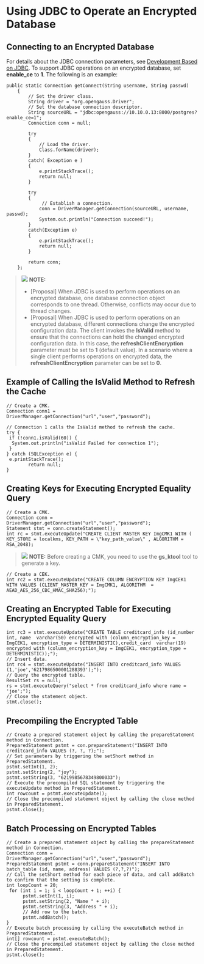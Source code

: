 # Using JDBC to Operate an Encrypted Database<a name="EN-US_TOPIC_0000001102628112"></a>

## Connecting to an Encrypted Database<a name="section6796167162618"></a>

For details about the JDBC connection parameters, see  [Development Based on JDBC](../DeveloperGuide/development-based-on-jdbc.md). To support JDBC operations on an encrypted database, set  **enable\_ce**  to  **1**. The following is an example:

```
public static Connection getConnect(String username, String passwd)
    {
        // Set the driver class.
        String driver = "org.opengauss.Driver";
        // Set the database connection descriptor.
        String sourceURL = "jdbc:opengauss://10.10.0.13:8000/postgres?enable_ce=1";
        Connection conn = null;
        
        try
        {
            // Load the driver.
            Class.forName(driver);
        }
        catch( Exception e )
        {
            e.printStackTrace();
            return null;
        }
        
        try
        {
             // Establish a connection.
            conn = DriverManager.getConnection(sourceURL, username, passwd);
            System.out.println("Connection succeed!");
        }
        catch(Exception e)
        {
            e.printStackTrace();
            return null;
        }
        
        return conn;
    };
```

>![](public_sys-resources/icon-note.gif) **NOTE:** 
>-   \[Proposal\] When JDBC is used to perform operations on an encrypted database, one database connection object corresponds to one thread. Otherwise, conflicts may occur due to thread changes.
>-   \[Proposal\] When JDBC is used to perform operations on an encrypted database, different connections change the encrypted configuration data. The client invokes the  **IsValid**  method to ensure that the connections can hold the changed encrypted configuration data. In this case, the  **refreshClientEncryption**  parameter must be set to  **1**  \(default value\). In a scenario where a single client performs operations on encrypted data, the  **refreshClientEncryption**  parameter can be set to  **0**.

## Example of Calling the IsValid Method to Refresh the Cache<a name="section8416165433116"></a>

```
// Create a CMK.
Connection conn1 = DriverManager.getConnection("url","user","password");

// Connection 1 calls the IsValid method to refresh the cache.
try {
 if (!conn1.isValid(60)) {
  System.out.println("isValid Failed for connection 1");
 }
} catch (SQLException e) {
 e.printStackTrace();
        return null;
}
```

## Creating Keys for Executing Encrypted Equality Query<a name="section15271115213271"></a>

```
// Create a CMK.
Connection conn = DriverManager.getConnection("url","user","password");
Statement stmt = conn.createStatement();
int rc = stmt.executeUpdate("CREATE CLIENT MASTER KEY ImgCMK1 WITH ( KEY_STORE = localkms, KEY_PATH = \"key_path_value\" , ALGORITHM = RSA_2048);
```

>![](public_sys-resources/icon-note.gif) **NOTE:** 
>Before creating a CMK, you need to use the  **gs\_ktool**  tool to generate a key.

```
// Create a CEK.
int rc2 = stmt.executeUpdate("CREATE COLUMN ENCRYPTION KEY ImgCEK1 WITH VALUES (CLIENT_MASTER_KEY = ImgCMK1, ALGORITHM  = AEAD_AES_256_CBC_HMAC_SHA256);");
```

## Creating an Encrypted Table for Executing Encrypted Equality Query<a name="section15511335102810"></a>

```
int rc3 = stmt.executeUpdate("CREATE TABLE creditcard_info (id_number    int, name  varchar(50) encrypted with (column_encryption_key = ImgCEK1, encryption_type = DETERMINISTIC),credit_card  varchar(19) encrypted with (column_encryption_key = ImgCEK1, encryption_type = DETERMINISTIC));");
// Insert data.
int rc4 = stmt.executeUpdate("INSERT INTO creditcard_info VALUES (1,'joe','6217986500001288393');");
// Query the encrypted table.
ResultSet rs = null;
rs = stmt.executeQuery("select * from creditcard_info where name = 'joe';");
// Close the statement object.
stmt.close();
```

## Precompiling the Encrypted Table<a name="section4943131112294"></a>

```
// Create a prepared statement object by calling the prepareStatement method in Connection.
PreparedStatement pstmt = con.prepareStatement("INSERT INTO creditcard_info VALUES (?, ?, ?);");
// Set parameters by triggering the setShort method in PreparedStatement.
pstmt.setInt(1, 2);
pstmt.setString(2, "joy");
pstmt.setString(3, "6219985678349800033");
// Execute the precompiled SQL statement by triggering the executeUpdate method in PreparedStatement.
int rowcount = pstmt.executeUpdate();
// Close the precompiled statement object by calling the close method in PreparedStatement.
pstmt.close();
```

## Batch Processing on Encrypted Tables<a name="section102367147301"></a>

```
// Create a prepared statement object by calling the prepareStatement method in Connection.
Connection conn = DriverManager.getConnection("url","user","password");
PreparedStatement pstmt = conn.prepareStatement("INSERT INTO batch_table (id, name, address) VALUES (?,?,?)");
// Call the setShort method for each piece of data, and call addBatch to confirm that the setting is complete.
int loopCount = 20;
 for (int i = 1; i < loopCount + 1; ++i) {
      pstmt.setInt(1, i);
      pstmt.setString(2, "Name " + i);
      pstmt.setString(3, "Address " + i);
      // Add row to the batch.
      pstmt.addBatch();
}
// Execute batch processing by calling the executeBatch method in PreparedStatement.
int[] rowcount = pstmt.executeBatch();
// Close the precompiled statement object by calling the close method in PreparedStatement.
pstmt.close();
```

